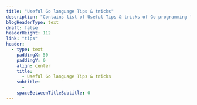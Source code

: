 ```yaml
---
title: "Useful Go language Tips & tricks"
description: "Contains list of Useful Tips & tricks of Go programming language "
blogHeaderType: text
draft: false
headerHeight: 112
link: "tips"
header:
  - type: text
    paddingX: 50
    paddingY: 0
    align: center
    title:
      - Useful Go language Tips & tricks
    subtitle:
      - 
    spaceBetweenTitleSubtitle: 0
---
```

